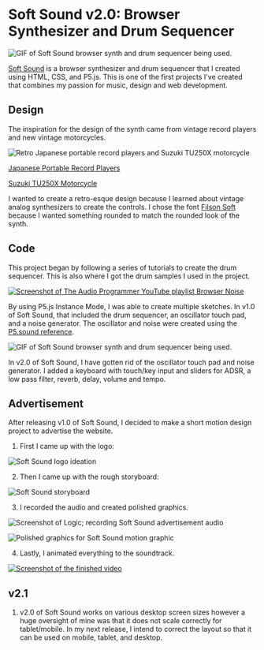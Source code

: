 # Soft Sound v2.0: Browser Synthesizer and Drum Sequencer

![GIF of Soft Sound browser synth and drum sequencer being used.](assets/readme/soft-sound-v2.0.png)

[Soft Sound](https://alextownson.github.io/soft-sound/) is a browser synthesizer and drum sequencer that I created using HTML, CSS, and P5.js. This is one of the first projects I've created that combines my passion for music, design and web development. 

## Design 

The inspiration for the design of the synth came from vintage record players and new vintage motorcycles. 

![Retro Japanese portable record players and Suzuki TU250X motorcycle](assets/readme/ATownson_PhaseOne_Page_4.png)

[Japanese Portable Record Players](https://www.spoon-tamago.com/2016/07/21/an-exhibition-of-japanese-portable-record-players/)

[Suzuki TU250X Motorcycle](https://mtrracing.net/Motorcycles-Suzuki-TU250X-2019-Woonsocket-RI-b2c6b4e1-ecee-4cae-b442-a96e00844516)

I wanted to create a retro-esque design because I learned about vintage analog synthesizers to create the controls. I chose the font [Filson Soft](https://fonts.adobe.com/fonts/filson) because I wanted something rounded to match the rounded look of the synth.


## Code

This project began by following a series of tutorials to create the drum sequencer. This is also where I got the drum samples I used in the project. 

[![Screenshot of The Audio Programmer YouTube playlist Browser Noise](assets/readme/tutorial.png)](https://www.youtube.com/watch?v=mmluIbsmvoY&list=PLLgJJsrdwhPywJe2TmMzYNKHdIZ3PASbr&ab_channel=TheAudioProgrammer)

By using P5.js Instance Mode, I was able to create multiple sketches. In v1.0 of Soft Sound, that included the drum sequencer, an oscillator touch pad, and a noise generator. The oscillator and noise were created using the [P5.sound reference](https://p5js.org/reference/#/libraries/p5.sound). 

![GIF of Soft Sound browser synth and drum sequencer being used.](assets/readme/soft-sound-v1-demo.gif)

In v2.0 of Soft Sound, I have gotten rid of the oscillator touch pad and noise generator. I added a keyboard with touch/key input and sliders for ADSR, a low pass filter, reverb, delay, volume and tempo.  

## Advertisement

After releasing v1.0 of Soft Sound, I decided to make a short motion design project to advertise the website. 

1. First I came up with the logo: 

![Soft Sound logo ideation](assets/readme/ATownson_PhaseOne_Page_5.png)

2. Then I came up with the rough storyboard:

![Soft Sound storyboard](assets/readme/ATownson_PhaseOne_Page_6.png)

3. I recorded the audio and created polished graphics.

![Screenshot of Logic; recording Soft Sound advertisement audio](assets/readme/soft-sound-audio.png)

![Polished graphics for Soft Sound motion graphic](assets/readme/design-board.png)

4. Lastly, I animated everything to the soundtrack.

[![Screenshot of the finished video](assets/readme/soft-sound-preview.gif)](https://vimeo.com/559910995)

## v2.1

1. v2.0 of Soft Sound works on various desktop screen sizes however a huge oversight of mine was that it does not scale correctly for tablet/mobile. In my next release, I intend to correct the layout so that it can be used on mobile, tablet, and desktop.   
